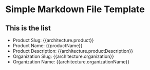 # Simple Markdown File Template

## This is the list
  - Product Slug: {{architecture.product}}
  - Product Name: {{productName}}
  - Product Description: {{architecture.productDescription}}
  - Organization Slug: {{architecture.organization}}
  - Organization Name: {{architecture.organizationName}}
